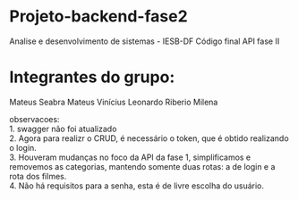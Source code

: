 # Projeto-backend-fase2
Analise e desenvolvimento de sistemas - IESB-DF
Código final API fase II 
<p>
<h1>Integrantes do grupo: </h1>
Mateus Seabra
Mateus Vinícius 
Leonardo Riberio 
Milena
<p/>
<p>
observacoes:<br>
1. swagger não foi atualizado<br>
2. Agora para realizr o CRUD, é necessário o token, que é obtido realizando o login.<br>
3. Houveram mudanças no foco da API da fase 1, simplificamos e removemos as categorias, mantendo somente duas rotas: a de login e a rota dos filmes.<br>
4. Não há requisitos para a senha, esta é de livre escolha do usuário.
